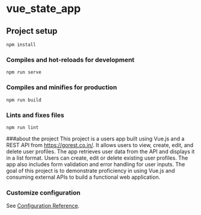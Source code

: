 # vue_state_app

## Project setup
```
npm install
```

### Compiles and hot-reloads for development
```
npm run serve
```

### Compiles and minifies for production
```
npm run build
```

### Lints and fixes files
```
npm run lint
```

###about the project
This project is a users app built using Vue.js and a REST API from https://gorest.co.in/. It allows users to view, create, edit, and delete user profiles. The app retrieves user data from the API and displays it in a list format. Users can create, edit or delete existing user profiles. The app also includes form validation and error handling for user inputs. The goal of this project is to demonstrate proficiency in using Vue.js and consuming external APIs to build a functional web application.

### Customize configuration
See [Configuration Reference](https://cli.vuejs.org/config/).
